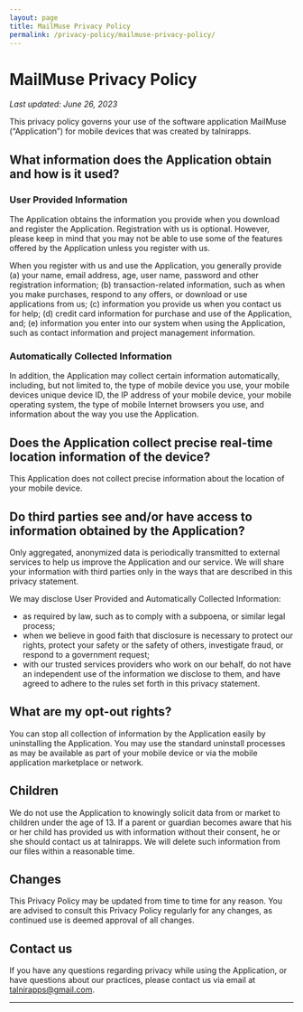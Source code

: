 ```yaml
---
layout: page
title: MailMuse Privacy Policy
permalink: /privacy-policy/mailmuse-privacy-policy/
---
```


# MailMuse Privacy Policy

_Last updated: June 26, 2023_


This privacy policy governs your use of the software application MailMuse (“Application”) for mobile devices that was created by talnirapps.

## **What information does the Application obtain and how is it used?**

### **User Provided Information**

The Application obtains the information you provide when you download and register the Application. Registration with us is optional. However, please keep in mind that you may not be able to use some of the features offered by the Application unless you register with us.

When you register with us and use the Application, you generally provide (a) your name, email address, age, user name, password and other registration information; (b) transaction-related information, such as when you make purchases, respond to any offers, or download or use applications from us; (c) information you provide us when you contact us for help; (d) credit card information for purchase and use of the Application, and; (e) information you enter into our system when using the Application, such as contact information and project management information.

### **Automatically Collected Information**

In addition, the Application may collect certain information automatically, including, but not limited to, the type of mobile device you use, your mobile devices unique device ID, the IP address of your mobile device, your mobile operating system, the type of mobile Internet browsers you use, and information about the way you use the Application.

## **Does the Application collect precise real-time location information of the device?**

This Application does not collect precise information about the location of your mobile device.

## **Do third parties see and/or have access to information obtained by the Application?**

Only aggregated, anonymized data is periodically transmitted to external services to help us improve the Application and our service. We will share your information with third parties only in the ways that are described in this privacy statement.

We may disclose User Provided and Automatically Collected Information:
- as required by law, such as to comply with a subpoena, or similar legal process;
- when we believe in good faith that disclosure is necessary to protect our rights, protect your safety or the safety of others, investigate fraud, or respond to a government request;
- with our trusted services providers who work on our behalf, do not have an independent use of the information we disclose to them, and have agreed to adhere to the rules set forth in this privacy statement.

## **What are my opt-out rights?**

You can stop all collection of information by the Application easily by uninstalling the Application. You may use the standard uninstall processes as may be available as part of your mobile device or via the mobile application marketplace or network.

## **Children**

We do not use the Application to knowingly solicit data from or market to children under the age of 13. If a parent or guardian becomes aware that his or her child has provided us with information without their consent, he or she should contact us at talnirapps. We will delete such information from our files within a reasonable time.

## **Changes**

This Privacy Policy may be updated from time to time for any reason. You are advised to consult this Privacy Policy regularly for any changes, as continued use is deemed approval of all changes.

## **Contact us**

If you have any questions regarding privacy while using the Application, or have questions about our practices, please contact us via email at talnirapps@gmail.com.

---
